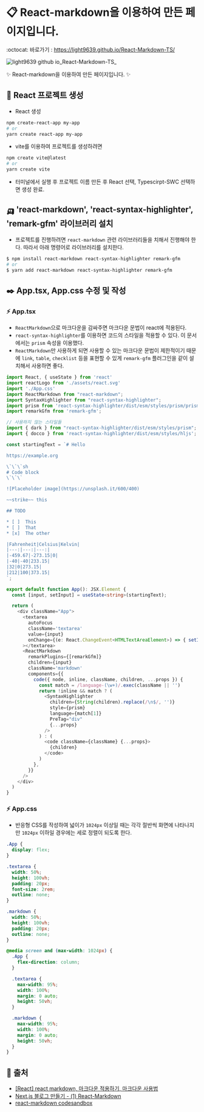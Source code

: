 # 📋 React-markdown을 이용하여 만든 페이지입니다.
:octocat: 바로가기 : https://light9639.github.io/React-Markdown-TS/

![light9639 github io_React-Markdown-TS_](https://user-images.githubusercontent.com/95972251/216873983-82950aa3-65af-444d-8414-c0591dfd09c2.png)

:sparkles: React-markdown을 이용하여 만든 페이지입니다. :sparkles:
## :tada: React 프로젝트 생성
- React 생성
```bash
npm create-react-app my-app
# or
yarn create react-app my-app
```

- vite를 이용하여 프로젝트를 생성하려면
```bash
npm create vite@latest
# or
yarn create vite
```
- 터미널에서 실행 후 프로젝트 이름 만든 후 React 선택, Typescirpt-SWC 선택하면 생성 완료.
## 🛺 'react-markdown', 'react-syntax-highlighter', 'remark-gfm' 라이브러리 설치
- 프로젝트를 진행하려면 `react-markdown` 관련 라이브러리들을 치해서 진행해야 한다. 따라서 아래 명령어로 라이브러리를 설치한다.
```bash
$ npm install react-markdown react-syntax-highlighter remark-gfm
# or
$ yarn add react-markdown react-syntax-highlighter remark-gfm
```
## ✒️ App.tsx, App.css 수정 및 작성
### ⚡ App.tsx
- `ReactMarkdown`으로 마크다운을 감싸주면 마크다운 문법이 react에 적용된다.
- `react-syntax-highlighter`를 이용하면 코드의 스타일을 적용할 수 있다. 이 문서에서는 `prism` 속성을 이용했다.
- `ReactMarkdown`만 사용하게 되면 사용할 수 있는 마크다운 문법이 제한적이기 때문에 `link`, `table`, `checklist` 등을 표현할 수 있게 `remark-gfm` 플러그인을 같이 설치해서 사용하면 좋다.
```typescript
import React, { useState } from 'react'
import reactLogo from './assets/react.svg'
import './App.css'
import ReactMarkdown from "react-markdown";
import SyntaxHighlighter from "react-syntax-highlighter";
import prism from 'react-syntax-highlighter/dist/esm/styles/prism/prism';
import remarkGfm from 'remark-gfm';

// 사용하지 않는 스타일들
import { dark } from "react-syntax-highlighter/dist/esm/styles/prism";
import { docco } from 'react-syntax-highlighter/dist/esm/styles/hljs';

const startingText = `# Hello

https://example.org

\`\`\`sh
# Code block
\`\`\`

![Placeholder image](https://unsplash.it/600/400)

~~strike~~ this

## TODO

* [ ]  This
* [ ]  That
* [x]  The other

|Fahrenheit|Celsius|Kelvin|
|---:|---:|---:|
|-459.67|-273.15|0|
|-40|-40|233.15|
|32|0|273.15|
|212|100|373.15|
`;

export default function App(): JSX.Element {
  const [input, setInput] = useState<string>(startingText);

  return (
    <div className="App">
      <textarea
        autoFocus
        className='textarea'
        value={input}
        onChange={(e: React.ChangeEvent<HTMLTextAreaElement>) => { setInput(e.target.value) }}
      ></textarea>
      <ReactMarkdown
        remarkPlugins={[remarkGfm]}
        children={input}
        className='markdown'
        components={{
          code({ node, inline, className, children, ...props }) {
            const match = /language-(\w+)/.exec(className || '')
            return !inline && match ? (
              <SyntaxHighlighter
                children={String(children).replace(/\n$/, '')}
                style={prism}
                language={match[1]}
                PreTag="div"
                {...props}
              />
            ) : (
              <code className={className} {...props}>
                {children}
              </code>
            )
          },
        }}
      />
    </div>
  )
}
```
### ⚡ App.css
- 반응형 CSS를 작성하여 넓이가 `1024px` 이상일 때는 각각 절반씩 화면에 나타나지만 `1024px` 이하일 경우에는 세로 정렬이 되도록 한다.
```css
.App {
  display: flex;
}

.textarea {
  width: 50%;
  height: 100vh;
  padding: 20px;
  font-size: 2rem;
  outline: none;
}

.markdown {
  width: 50%;
  height: 100vh;
  padding: 20px;
  outline: none;
}

@media screen and (max-width: 1024px) {
  .App {
    flex-direction: column;
  }

  .textarea {
    max-width: 95%;
    width: 100%;
    margin: 0 auto;
    height: 50vh;
  }

  .markdown {
    max-width: 95%;
    width: 100%;
    margin: 0 auto;
    height: 50vh;
  }
}
```
## 📎 출처
- <a href="https://doinge-coding.tistory.com/entry/React-react-markdown-%EB%A7%88%ED%81%AC%EB%8B%A4%EC%9A%B4-%EC%A0%81%EC%9A%A9%ED%95%98%EA%B8%B0-%EB%A7%88%ED%81%AC%EB%8B%A4%EC%9A%B4-%EC%82%AC%EC%9A%A9%EB%B2%95">[React] react markdown, 마크다운 적용하기, 마크다운 사용법</a>
- <a href="https://velog.io/@again7536/Next.js-%EB%B8%94%EB%A1%9C%EA%B7%B8-%EB%A7%8C%EB%93%A4%EA%B8%B0-1">Next.js 블로그 만들기 - (1) React-Markdown</a>
- <a href="https://codesandbox.io/s/react-markdown-oecc0?file=/src/App.tsx:437-454">react-markdown codesandbox</a>
